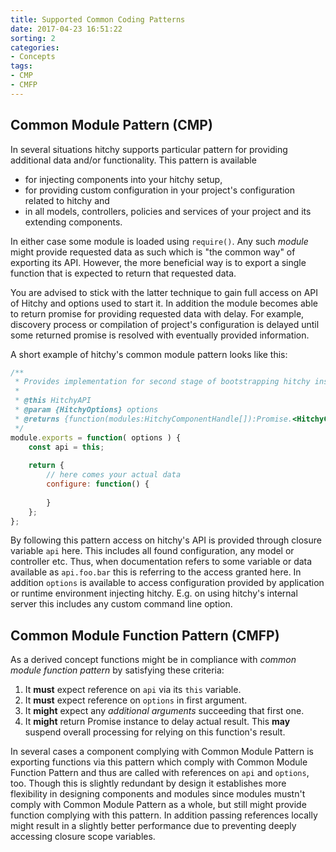 ```yaml
---
title: Supported Common Coding Patterns
date: 2017-04-23 16:51:22
sorting: 2
categories:
- Concepts
tags:
- CMP
- CMFP
---
```


## Common Module Pattern (CMP)

In several situations hitchy supports particular pattern for providing additional data and/or functionality. This pattern is available 

* for injecting components into your hitchy setup, 
* for providing custom configuration in your project's configuration related to hitchy and 
* in all models, controllers, policies and services of your project and its extending components.

In either case some module is loaded using `require()`. Any such _module_ might provide requested data as such which is "the common way" of exporting its API. However, the more beneficial way is to export a single function that is expected to return that requested data. 

You are advised to stick with the latter technique to gain full access on API of Hitchy and options used to start it. In addition the module becomes able to return promise for providing requested data with delay. For example, discovery process or compilation of project's configuration is delayed until some returned promise is resolved with eventually provided information.

A short example of hitchy's common module pattern looks like this:

```javascript
/**
 * Provides implementation for second stage of bootstrapping hitchy instance.
 *
 * @this HitchyAPI
 * @param {HitchyOptions} options
 * @returns {function(modules:HitchyComponentHandle[]):Promise.<HitchyComponentHandle[]>}
 */
module.exports = function( options ) {
	const api = this;
	
	return {
		// here comes your actual data 
		configure: function() {
			
		}
	};
};
```

By following this pattern access on hitchy's API is provided through closure variable `api` here. This includes all found configuration, any model or controller etc. Thus, when documentation refers to some variable or data available as `api.foo.bar` this is referring to the access granted here. In addition `options` is available to access configuration provided by application or runtime environment injecting hitchy. E.g. on using hitchy's internal server this includes any custom command line option.


## Common Module Function Pattern (CMFP)

As a derived concept functions might be in compliance with _common module function pattern_ by satisfying these criteria:

1. It **must** expect reference on `api` via its `this` variable.
2. It **must** expect reference on `options` in first argument.
3. It **might** expect any _additional arguments_ succeeding that first one.
4. It **might** return Promise instance to delay actual result. This **may** suspend overall processing for relying on this function's result.

In several cases a component complying with Common Module Pattern is exporting functions via this pattern which comply with Common Module Function Pattern and thus are called with references on `api` and `options`, too. Though this is slightly redundant by design it establishes more flexibility in designing components and modules since modules mustn't comply with Common Module Pattern as a whole, but still might provide function complying with this pattern. In addition passing references locally might result in a slightly better performance due to preventing deeply accessing closure scope variables.
